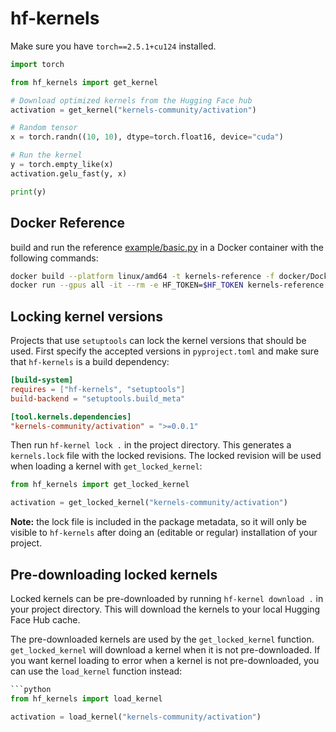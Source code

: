 # hf-kernels

Make sure you have `torch==2.5.1+cu124` installed.

```python
import torch

from hf_kernels import get_kernel

# Download optimized kernels from the Hugging Face hub
activation = get_kernel("kernels-community/activation")

# Random tensor
x = torch.randn((10, 10), dtype=torch.float16, device="cuda")

# Run the kernel
y = torch.empty_like(x)
activation.gelu_fast(y, x)

print(y)
```

## Docker Reference

build and run the reference [example/basic.py](example/basic.py) in a Docker container with the following commands:

```bash
docker build --platform linux/amd64 -t kernels-reference -f docker/Dockerfile.reference .
docker run --gpus all -it --rm -e HF_TOKEN=$HF_TOKEN kernels-reference
```

## Locking kernel versions

Projects that use `setuptools` can lock the kernel versions that should be
used. First specify the accepted versions in `pyproject.toml` and make
sure that `hf-kernels` is a build dependency:

```toml
[build-system]
requires = ["hf-kernels", "setuptools"]
build-backend = "setuptools.build_meta"

[tool.kernels.dependencies]
"kernels-community/activation" = ">=0.0.1"
```

Then run `hf-kernel lock .` in the project directory. This generates a `kernels.lock` file with
the locked revisions. The locked revision will be used when loading a kernel with
`get_locked_kernel`:

```python
from hf_kernels import get_locked_kernel

activation = get_locked_kernel("kernels-community/activation")
```

**Note:** the lock file is included in the package metadata, so it will only be visible
to `hf-kernels` after doing an (editable or regular) installation of your project.

## Pre-downloading locked kernels

Locked kernels can be pre-downloaded by running `hf-kernel download .` in your
project directory. This will download the kernels to your local Hugging Face
Hub cache.

The pre-downloaded kernels are used by the `get_locked_kernel` function.
`get_locked_kernel` will download a kernel when it is not pre-downloaded. If you
want kernel loading to error when a kernel is not pre-downloaded, you can use
the `load_kernel` function instead:

````python
```python
from hf_kernels import load_kernel

activation = load_kernel("kernels-community/activation")
````

